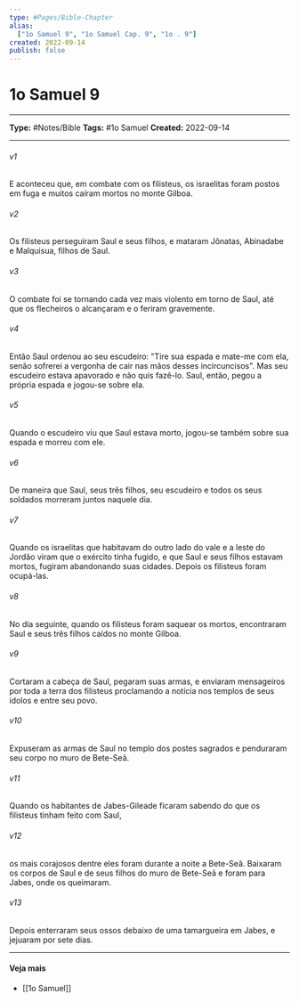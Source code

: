 ```yaml
---
type: #Pages/Bible-Chapter
alias:
  ["1o Samuel 9", "1o Samuel Cap. 9", "1o . 9"]
created: 2022-09-14
publish: false
---
```


# 1o Samuel 9

---

**Type:** #Notes/Bible
**Tags:** #1o Samuel
**Created:** 2022-09-14

---

###### v1
E aconteceu que, em combate com os filisteus, os israelitas foram postos em fuga e muitos caíram mortos no monte Gilboa.
###### v2
Os filisteus perseguiram Saul e seus filhos, e mataram Jônatas, Abinadabe e Malquisua, filhos de Saul.
###### v3
O combate foi se tornando cada vez mais violento em torno de Saul, até que os flecheiros o alcançaram e o feriram gravemente.
###### v4
Então Saul ordenou ao seu escudeiro: "Tire sua espada e mate-me com ela, senão sofrerei a vergonha de cair nas mãos desses incircuncisos". Mas seu escudeiro estava apavorado e não quis fazê-lo. Saul, então, pegou a própria espada e jogou-se sobre ela.
###### v5
Quando o escudeiro viu que Saul estava morto, jogou-se também sobre sua espada e morreu com ele.
###### v6
De maneira que Saul, seus três filhos, seu escudeiro e todos os seus soldados morreram juntos naquele dia.
###### v7
Quando os israelitas que habitavam do outro lado do vale e a leste do Jordão viram que o exército tinha fugido, e que Saul e seus filhos estavam mortos, fugiram abandonando suas cidades. Depois os filisteus foram ocupá-las.
###### v8
No dia seguinte, quando os filisteus foram saquear os mortos, encontraram Saul e seus três filhos caídos no monte Gilboa.
###### v9
Cortaram a cabeça de Saul, pegaram suas armas, e enviaram mensageiros por toda a terra dos filisteus proclamando a notícia nos templos de seus ídolos e entre seu povo.
###### v10
Expuseram as armas de Saul no templo dos postes sagrados e penduraram seu corpo no muro de Bete-Seã.
###### v11
Quando os habitantes de Jabes-Gileade ficaram sabendo do que os filisteus tinham feito com Saul,
###### v12
os mais corajosos dentre eles foram durante a noite a Bete-Seã. Baixaram os corpos de Saul e de seus filhos do muro de Bete-Seã e foram para Jabes, onde os queimaram.
###### v13
Depois enterraram seus ossos debaixo de uma tamargueira em Jabes, e jejuaram por sete dias.


---

#### Veja mais

- [[1o Samuel]]
